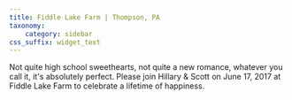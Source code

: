 ```yaml
---
title: Fiddle Lake Farm | Thompson, PA
taxonomy:
    category: sidebar
css_suffix: widget_text
---
```


Not quite high school sweethearts, not quite a new romance, whatever you call it, it's absolutely perfect.  Please join Hillary & Scott on June 17, 2017 at Fiddle Lake Farm to celebrate a lifetime of happiness.  
